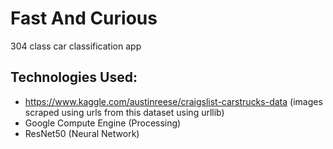 # Fast And Curious
304 class car classification app


## Technologies Used:
* https://www.kaggle.com/austinreese/craigslist-carstrucks-data (images scraped using urls from this dataset using urllib)
* Google Compute Engine (Processing)
* ResNet50 (Neural Network)
